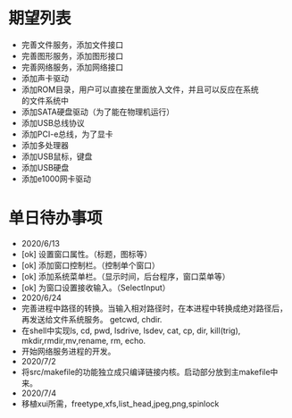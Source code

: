 # 期望列表
* 完善文件服务，添加文件接口  
* 完善图形服务，添加图形接口
* 完善网络服务，添加网络接口
* 添加声卡驱动
* 添加ROM目录，用户可以直接在里面放入文件，并且可以反应在系统  
    的文件系统中
* 添加SATA硬盘驱动（为了能在物理机运行）
* 添加USB总线协议
* 添加PCI-e总线，为了显卡
* 添加多处理器
* 添加USB鼠标，键盘
* 添加USB硬盘
* 添加e1000网卡驱动

# 单日待办事项
* 2020/6/13
* [ok] 设置窗口属性。（标题，图标等）
* [ok] 添加窗口控制栏。（控制单个窗口）
* [ok] 添加系统菜单栏。（显示时间，后台程序，窗口菜单等）
* [ok] 为窗口设置接收输入。（SelectInput）
* 2020/6/24
* 完善进程中路径的转换。当输入相对路径时，在本进程中转换成绝对路径后，再发送给文件系统服务。
    getcwd, chdir.
* 在shell中实现ls, cd, pwd, lsdrive, lsdev, cat, cp, dir, kill(trig), mkdir,rmdir,mv,rename, rm, echo.
* 开始网络服务进程的开发。
* 2020/7/2
* 将src/makefile的功能独立成只编译链接内核。启动部分放到主makefile中来。
* 2020/7/4
* 移植xui所需，freetype,xfs,list_head,jpeg,png,spinlock